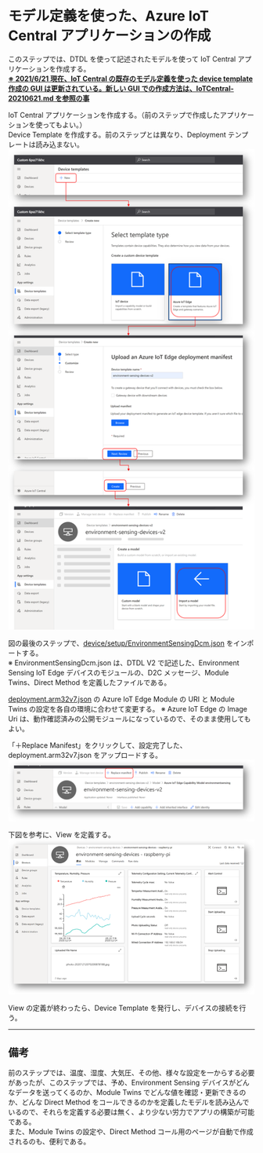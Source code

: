 # モデル定義を使った、Azure IoT Central アプリケーションの作成  
このステップでは、DTDL を使って記述されたモデルを使って IoT Central アプリケーションを作成する。  
<b><u>※ 2021/6/21 現在、IoT Central の既存のモデル定義を使った device template 作成の GUI は更新されている。新しい GUI での作成方法は、[IoTCentral-20210621.md](./IoTCentral-20210621.md) を参照の事</u></b>   

IoT Central アプリケーションを作成する。（前のステップで作成したアプリケーションを使ってもよい。）  
Device Template を作成する。前のステップとは異なり、Deployment テンプレートは読み込まない。  
![create and import](../images/iot-central-v2/0_create_devtemp_and_import_dcm.png)

図の最後のステップで、[device/setup/EnvironmentSensingDcm.json](../device/setup/EnvironmentSensingDcm.json) をインポートする。  
※ EnvironmentSensingDcm.json は、DTDL V2 で記述した、Environment Sensing IoT Edge デバイスのモジュールの、D2C メッセージ、Module Twins、Direct Method を定義したファイルである。  

[deployment.arm32v7.json](../device/setup/deployment.arm32v7.json) の Azure IoT Edge Module の URI と Module Twins の設定を各自の環境に合わせて変更する。 
※ Azure IoT Edge の Image Uri は、動作確認済みの公開モジュールになっているので、そのまま使用してもよい。  

「＋Replace Manifest」をクリックして、設定完了した、deployment.arm32v7.json をアップロードする。
![replace manifest](../images/iot-central-v2/1_replace_manifest.png)

下図を参考に、View を定義する。　
![view](../images/iot-central-v2/2_view.png)

View の定義が終わったら、Device Template を発行し、デバイスの接続を行う。  

---
## 備考  
前のステップでは、温度、湿度、大気圧、その他、様々な設定を一からする必要があったが、このステップでは、予め、Environment Sensing デバイスがどんなデータを送ってくるのか、Module Twins でどんな値を確認・更新できるのか、どんな Direct Method をコールできるのかを定義したモデルを読み込んでいるので、それらを定義する必要は無く、より少ない労力でアプリの構築が可能である。  
また、Module Twins の設定や、Direct Method コール用のページが自動で作成されるのも、便利である。